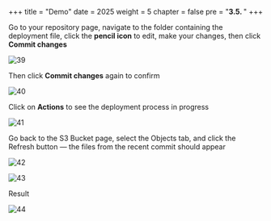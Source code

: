 +++
title = "Demo"
date = 2025
weight = 5
chapter = false
pre = "<b>3.5. </b>"
+++

Go to your repository page, navigate to the folder containing the deployment file, click the **pencil icon** to edit, make your changes, then click **Commit changes**

![39](../../images/2/39.png)

Then click **Commit changes** again to confirm

![40](../../images/2/40.png)

Click on **Actions** to see the deployment process in progress

![41](../../images/2/41.png)

Go back to the S3 Bucket page, select the Objects tab, and click the Refresh button — the files from the recent commit should appear

![42](../../images/2/42.png)

![43](../../images/2/43.png)

Result

![44](../../images/2/44.png)



